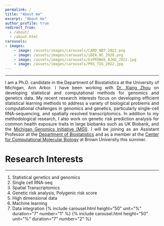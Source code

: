 ```yaml
---
permalink: /
title: "About me"
excerpt: "About me"
author_profile: true
redirect_from: 
  - /about/
  - /about.html
carousels:
- images: 
    - image: /assets/images/carousels/CARD_NBT_2022.png
    - image: /assets/images/carousels/iDEA_NC_2020.png
    - image: /assets/images/carousels/ExPRSWeb_AJHG_2022.jpg
    - image: /assets/images/carousels/PRS_TIG_2022.jpg
---
```

------
<p style="text-align: justify">
I am a Ph.D. candidate in the Department of Biostatistics at the University of Michigan, Ann Arbor. I have been working with <a href="https://www.xzlab.org">Dr. Xiang Zhou</a> on developing statistical and computational methods for genomics and genetics data. My recent research interests focus on developing efficient statistical learning methods to address a variety of biological problems and computational challenges in genomics and genetics, particularly single-cell RNA-sequencing, and spatially resolved transcriptomics. In addition to my methodological research, I also work on genetic risk prediction analysis for common health exposure traits in large biobanks such as UK Biobank, and the <a href="https://precisionhealth.umich.edu/our-research/michigangenomics/">Michigan Genomics Initiative (MGI)</a>. I will be joining as an Assistant Professor at the <a href="https://www.brown.edu/academics/public-health/biostats/home">Department of Biostatistics</a> and as a member at the <a href="https://ccmb.brown.edu">Center for Computational Molecular Biology</a> at Brown University this summer.
</p>

Research Interests
======
------
1. Statistical genetics and genomics
2. Single cell RNA-seq 
3. Spatial Transcriptomics
4. Genetic risk analysis, Polygenic risk score
5. High dimensional data
6. Machine learning
7. Data integration
{% include carousel.html height="50" unit="%" duration="7" number="1" %}
{% include carousel.html height="50" unit="%" duration="7" number="2" %}

<!-- News
======
------
<!-- {% include news-card.html %} -->
<!-- * Our paper was published on  --> 
